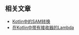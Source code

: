 ## 相关文章

+ [Kotlin中的SAM转换](docs/Kotlin中的SAM转换.md)
+ [在Kotlin中带有接收器的Lambda](docs/在Kotlin中带有接收器的Lambda.md)